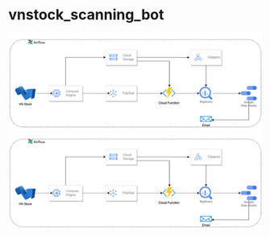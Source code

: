 # vnstock_scanning_bot
![Project Pipeline](https://github.com/ThanhNg1712/vnstock_scanning_bot/raw/main/DEC-final_project.drawio.png)
![DAGs](https://github.com/ThanhNg1712/vnstock_scanning_bot/raw/main/DEC-final_project.drawio.png)
